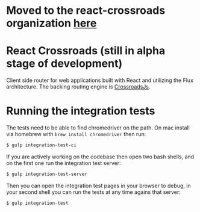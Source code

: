 # Moved to the react-crossroads organization [here](https://github.com/react-crossroads/react-crossroads)

# React Crossroads (still in alpha stage of development)

Client side router for web applications built with React and utilizing the Flux architecture. The backing routing engine is [CrossroadsJs](http://millermedeiros.github.io/crossroads.js/).

# Running the integration tests

The tests need to be able to find chromedriver on the path. On mac install via homebrew with `brew install chromedriver` then run:

```bash
$ gulp integration-test-ci
```

If you are actively working on the codebase then open two bash shells, and on the first one run the integration test server:

```bash
$ gulp integration-test-server
```

Then you can open the integration test pages in your browser to debug, in your second shell you can run the tests at any time agains that server:

```bash
$ gulp integration-test
```
